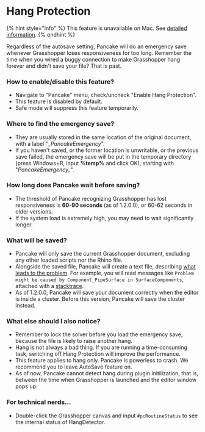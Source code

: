 # Hang Protection

{% hint style="info" %}
This feature is unavailable on Mac. See [detailed information](../../miscellaneous/differences-between-windows-and-mac-version.md#hang-protection).
{% endhint %}

Regardless of the autosave setting, Pancake will do an emergency save whenever Grasshopper loses responsiveness for too long. Remember the time when you wired a buggy connection to make Grasshopper hang forever and didn't save your file? That is past.

### How to enable/disable this feature?

* Navigate to "Pancake" menu, check/uncheck "Enable Hang Protection".
* This feature is disabled by default.
* Safe mode will suppress this feature temporarily.

### Where to find the emergency save?

* They are usually stored in the same location of the original document, with a label "_\_PancakeEmergency_".
* If you haven't saved, or the former location is unwritable, or the previous save failed, the emergency save will be put in the temporary directory \(press Windows+R, input **%temp%** and click OK\), starting with "_PancakeEmergency\__".

### How long does Pancake wait before saving?

* The threshold of Pancake recognizing Grasshopper has lost responsiveness is **60-90 seconds** \(as of 1.2.0.0\), or 60-62 seconds in older versions.
* If the system load is extremely high, you may need to wait significantly longer.

### What will be saved?

* Pancake will only save the current Grasshopper document, excluding any other loaded scripts nor the Rhino file.
* Alongside the saved file, Pancake will create a text file, describing [what leads to the problem](how-to-diagnose-a-hang-report.md). For example, you will read messages like `Problem might be caused by Component_PipeSurface in SurfaceComponents`, attached with a [stacktrace](https://en.wikipedia.org/wiki/Stack_trace).
* As of 1.2.0.0, Pancake will save your document correctly when the editor is inside a cluster. Before this version, Pancake will save the cluster instead.

### What else should I also notice?

* Remember to lock the solver before you load the emergency save, because the file is likely to raise another hang.
* Hang is not always a bad thing. If you are running a time-consuming task, switching off Hang Protection will improve the performance.
* This feature applies to hang only. Pancake is powerless to crash. We recommend you to leave AutoSave feature on.
* As of now, Pancake cannot detect hang during plugin initilization, that is, between the time when Grasshopper is launched and the editor window pops up.

### For technical nerds...

* Double-click the Grasshopper canvas and input `#pcRoutineStatus` to see the internal status of HangDetector.

